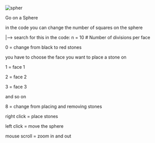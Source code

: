 

![spher](https://github.com/Holz231/Go-on-a-Sphere/assets/74673348/5dee244e-3b67-4f6d-b8af-b46a34b2a50d)
 

Go on a Sphere

in the code you can change the number of squares on the sphere

|--> search for this in the code: n = 10  # Number of divisions per face

0 = change from black to red stones

you have to choose the face you want to place a stone on

1 = face 1

2 = face 2

3 = face 3

and so on

8 = change from placing and removing stones

right click = place stones

left click = move the sphere

mouse scroll = zoom in and out



